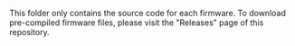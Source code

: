 This folder only contains the source code for each firmware. To download pre-compiled firmware files, please visit the "Releases" page of this repository.